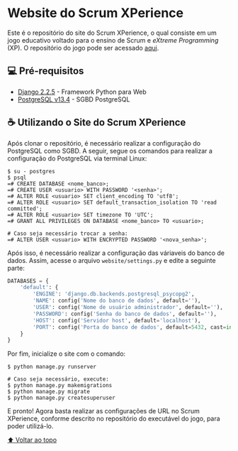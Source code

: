 # Website do Scrum XPerience

Este é o repositório do site do Scrum XPerience, o qual consiste em um jogo educativo voltado para o ensino de Scrum e _eXtreme Programming_ (XP). O repositório do jogo pode ser acessado [aqui](https://github.com/andre1003/Scrum-XPerience).

## 💻 Pré-requisitos

* [Django 2.2.5](https://www.djangoproject.com/) - Framework Python para Web
* [PostgreSQL v13.4](https://www.postgresql.org/) - SGBD PostgreSQL

## ☕ Utilizando o Site do Scrum XPerience

Após clonar o repositório, é necessário realizar a configuração do PostgreSQL como SGBD. A seguir, segue os comandos para realizar a configuração do PostgreSQL via terminal Linux:

```
$ su - postgres
$ psql
=# CREATE DATABASE <nome_banco>;
=# CREATE USER <usuario> WITH PASSWORD '<senha>';
=# ALTER ROLE <usuario> SET client_encoding TO 'utf8';
=# ALTER ROLE <usuario> SET default_transaction_isolation TO 'read committed';
=# ALTER ROLE <usuario> SET timezone TO 'UTC';
=# GRANT ALL PRIVILEGES ON DATABASE <nome_banco> TO <usuario>;

# Caso seja necessário trocar a senha:
=# ALTER USER <usuario> WITH ENCRYPTED PASSWORD '<nova_senha>';
```

Após isso, é necessário realizar a configuração das váriaveis do banco de dados. Assim, acesse o arquivo ```website/settings.py``` e edite a seguinte parte:

```python
DATABASES = {
    'default': {
        'ENGINE': 'django.db.backends.postgresql_psycopg2',
        'NAME': config('Nome do banco de dados', default=''), 
        'USER': config('Nome de usuário administrador', default=''), 
        'PASSWORD': config('Senha do banco de dados', default=''),
        'HOST': config('Servidor host', default='localhost'), 
        'PORT': config('Porta do banco de dados', default=5432, cast=int), # O padrão do PostgreSQL é a porta 5432
    }
}
```

Por fim, inicialize o site com o comando:

```
$ python manage.py runserver

# Caso seja necessário, execute:
$ python manage.py makemigrations
$ python manage.py migrate
$ python manage.py createsuperuser
```

E pronto! Agora basta realizar as configurações de URL no Scrum XPerience, conforme descrito no repositório do executável do jogo, para poder utilizá-lo.

[⬆ Voltar ao topo](#website-do-scrum-xperience)<br>
